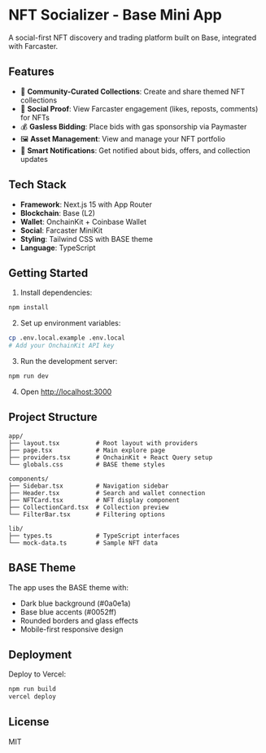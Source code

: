 # NFT Socializer - Base Mini App

A social-first NFT discovery and trading platform built on Base, integrated with Farcaster.

## Features

- 🎨 **Community-Curated Collections**: Create and share themed NFT collections
- 💬 **Social Proof**: View Farcaster engagement (likes, reposts, comments) for NFTs
- 💰 **Gasless Bidding**: Place bids with gas sponsorship via Paymaster
- 🖼️ **Asset Management**: View and manage your NFT portfolio
- 🔔 **Smart Notifications**: Get notified about bids, offers, and collection updates

## Tech Stack

- **Framework**: Next.js 15 with App Router
- **Blockchain**: Base (L2)
- **Wallet**: OnchainKit + Coinbase Wallet
- **Social**: Farcaster MiniKit
- **Styling**: Tailwind CSS with BASE theme
- **Language**: TypeScript

## Getting Started

1. Install dependencies:
```bash
npm install
```

2. Set up environment variables:
```bash
cp .env.local.example .env.local
# Add your OnchainKit API key
```

3. Run the development server:
```bash
npm run dev
```

4. Open [http://localhost:3000](http://localhost:3000)

## Project Structure

```
app/
├── layout.tsx          # Root layout with providers
├── page.tsx            # Main explore page
├── providers.tsx       # OnchainKit + React Query setup
└── globals.css         # BASE theme styles

components/
├── Sidebar.tsx         # Navigation sidebar
├── Header.tsx          # Search and wallet connection
├── NFTCard.tsx         # NFT display component
├── CollectionCard.tsx  # Collection preview
└── FilterBar.tsx       # Filtering options

lib/
├── types.ts            # TypeScript interfaces
└── mock-data.ts        # Sample NFT data
```

## BASE Theme

The app uses the BASE theme with:
- Dark blue background (#0a0e1a)
- Base blue accents (#0052ff)
- Rounded borders and glass effects
- Mobile-first responsive design

## Deployment

Deploy to Vercel:

```bash
npm run build
vercel deploy
```

## License

MIT
